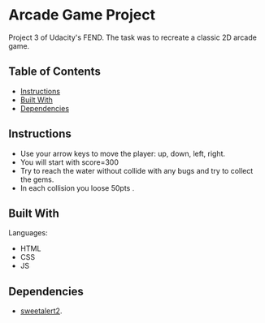 #  Arcade Game Project

Project 3 of Udacity's FEND. The task was to recreate a classic 2D arcade game.

## Table of Contents

*  [Instructions](#instructions)
*  [Built With](#built-with)
* [Dependencies](#dependencies)

## Instructions

* Use your arrow keys to move the player: up, down, left, right.
* You will start with score=300
* Try to reach the water without collide with any bugs and try to collect the gems.
* In each collision you loose 50pts .

## Built With

Languages:
-   HTML
-   CSS
-   JS

## Dependencies

* [sweetalert2](https://sweetalert2.github.io/).
